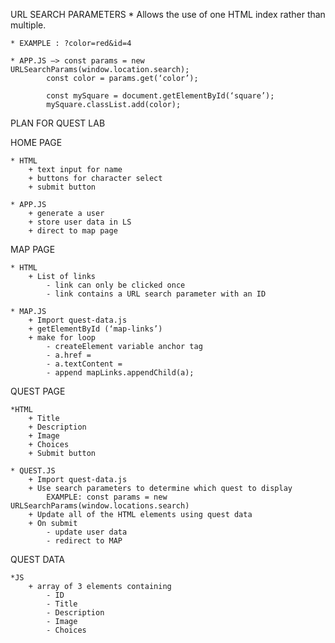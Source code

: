 URL SEARCH PARAMETERS
	* Allows the use of one HTML index rather than multiple.

	* EXAMPLE : ?color=red&id=4

	* APP.JS —> const params = new URLSearchParams(window.location.search);
			const color = params.get(‘color’);

			const mySquare = document.getElementById(‘square’);
			mySquare.classList.add(color);

PLAN FOR QUEST LAB

HOME PAGE

	* HTML
		+ text input for name
		+ buttons for character select
		+ submit button

	* APP.JS
		+ generate a user
		+ store user data in LS
		+ direct to map page

MAP PAGE

	* HTML
		+ List of links
			- link can only be clicked once
			- link contains a URL search parameter with an ID

	* MAP.JS
		+ Import quest-data.js
		+ getElementById (‘map-links’)
		+ make for loop 
			- createElement variable anchor tag
			- a.href = 
			- a.textContent = 
			- append mapLinks.appendChild(a);

QUEST PAGE
	
	*HTML
		+ Title
		+ Description
		+ Image
		+ Choices
		+ Submit button

	* QUEST.JS
		+ Import quest-data.js
		+ Use search parameters to determine which quest to display
			EXAMPLE: const params = new URLSearchParams(window.locations.search)
		+ Update all of the HTML elements using quest data
		+ On submit
			- update user data
			- redirect to MAP

QUEST DATA

	*JS
		+ array of 3 elements containing 
			- ID
			- Title
			- Description
			- Image
			- Choices

